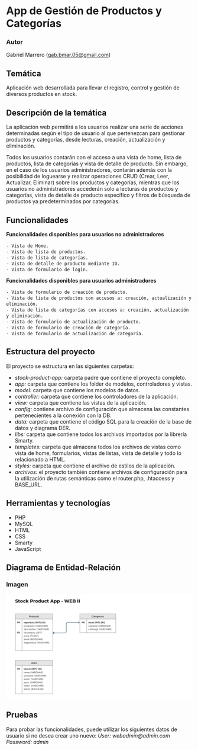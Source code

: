 # App de Gestión de Productos y Categorías

### Autor
Gabriel Marrero (gab.bmar.05@gmail.com)

## Temática
Aplicación web desarrollada para llevar el registro, control y gestión de diversos productos en stock.

## Descripción de la temática
La aplicación web permitirá a los usuarios realizar una serie de acciones determinadas según el tipo de usuario al que pertenezcan para gestionar productos y categorías, desde lecturas, creación, actualización y eliminación.

Todos los usuarios contarán con el acceso a una vista de home, lista de productos, lista de categorías y vista de detalle de producto.
Sin embargo, en el caso de los usuarios administradores, contarán además con la posibilidad de loguearse y realizar operaciones CRUD (Crear, Leer, Actualizar, Eliminar) sobre los productos y categorías, mientras que los usuarios no administradores accederán solo a lecturas de productos y categorías, vista de detalle de producto específico y filtros de búsqueda de productos ya predeterminados por categorías.

## Funcionalidades
**Funcionalidades disponibles para usuarios no administradores**

    - Vista de Home.
    - Vista de lista de productos.
    - Vista de lista de categorías.
    - Vista de detalle de producto mediante ID.
    - Vista de formulario de login.

**Funcionalidades disponibles para usuarios administradores**

    - Vista de formulario de creación de producto.
    - Vista de lista de productos con accesos a: creación, actualización y eliminación.
    - Vista de lista de categorías con accesos a: creación, actualización y eliminación.
    - Vista de formulario de actualización de producto.
    - Vista de formulario de creación de categoría.
    - Vista de formulario de actualización de categoría.

## Estructura del proyecto
El proyecto se estructura en las siguientes carpetas:

* _stock-product-app:_ carpeta padre que contiene el proyecto completo.
* _app:_ carpeta que contiene los folder de modelos, controladores y vistas.
* _model:_ carpeta que contiene los modelos de datos.
* _controller:_ carpeta que contiene los controladores de la aplicación.
* _view:_ carpeta que contiene las vistas de la aplicación.
* _config:_ contiene archivo de configuración que almacena las constantes pertenecientes a la conexión con la DB.
* _data:_ carpeta que contiene el código SQL para la creación de la base de datos y diagrama DER.
* _libs:_ carpeta que contiene todos los archivos importados por la librería Smarty.
* _templates:_ carpeta que almacena todos los archivos de vistas como vista de home, formularios, vistas de listas, vista de detalle y todo lo relacionado a HTML.
* _styles:_ carpeta que contiene el archivo de estilos de la aplicación.
* _archivos:_ el proyecto también contiene archivos de configuración para la utilización de rutas semánticas como el router.php, .htaccess y BASE_URL.

## Herramientas y tecnologías
- PHP
- MySQL
- HTML
- CSS
- Smarty
- JavaScript

## Diagrama de Entidad-Relación

### Imagen
![Diagrama de entidad-relación del proyecto](data/diagrama-entidad-relacion.png)

## Pruebas

Para probar las funcionalidades, puede utilizar los siguientes datos de usuario si no desea crear uno nuevo:
_User: webadmin@admin.com_
_Password: admin_